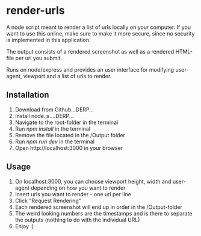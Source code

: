 # render-urls
A node script meant to render a list of urls locally on your computer.
If you want to use this online, make sure to make it more secure, since no security is implemented in this application.

The output consists of a rendered screenshot as well as a rendered HTML-file per url you submit.

Runs on node/express and provides an user interface for modifying user-agent, viewport and a list of urls to render.

## Installation
1. Download from Github...DERP...
2. Install node.js....DERP...
3. Navigate to the root-folder in the terminal
4. Run *npm install* in the terminal
5. Remove the file located in the /Output folder
6. Run *npm run dev* in the terminal
7. Open http://localhost:3000 in your browser

## Usage
1. On localhost:3000, you can choose viewport height, width and user-agent depending on how you want to render
2. Insert urls you want to render - one url per line
3. Click "Request Rendering"
4. Each rendered screenshot will end up in order in the /Output-folder
5. The weird looking numbers are the timestamps and is there to separate the outputs (nothing to do with the individual URL)
6. Enjoy :)
